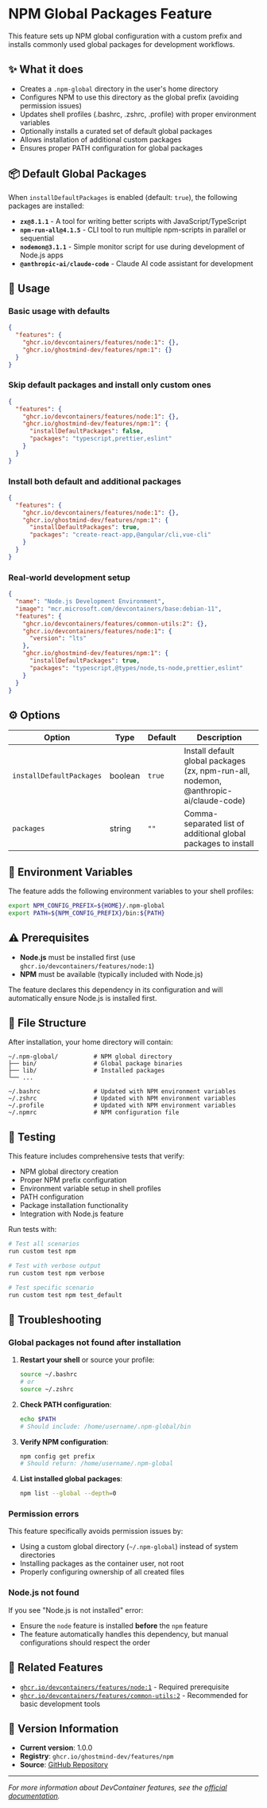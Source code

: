 # NPM Global Packages Feature

This feature sets up NPM global configuration with a custom prefix and installs commonly used global packages for development workflows.

## ✨ What it does

- Creates a `.npm-global` directory in the user's home directory
- Configures NPM to use this directory as the global prefix (avoiding permission issues)
- Updates shell profiles (.bashrc, .zshrc, .profile) with proper environment variables
- Optionally installs a curated set of default global packages
- Allows installation of additional custom packages
- Ensures proper PATH configuration for global packages

## 📦 Default Global Packages

When `installDefaultPackages` is enabled (default: `true`), the following packages are installed:

- **`zx@8.1.1`** - A tool for writing better scripts with JavaScript/TypeScript
- **`npm-run-all@4.1.5`** - CLI tool to run multiple npm-scripts in parallel or sequential
- **`nodemon@3.1.1`** - Simple monitor script for use during development of Node.js apps
- **`@anthropic-ai/claude-code`** - Claude AI code assistant for development

## 📖 Usage

### Basic usage with defaults

```json
{
  "features": {
    "ghcr.io/devcontainers/features/node:1": {},
    "ghcr.io/ghostmind-dev/features/npm:1": {}
  }
}
```

### Skip default packages and install only custom ones

```json
{
  "features": {
    "ghcr.io/devcontainers/features/node:1": {},
    "ghcr.io/ghostmind-dev/features/npm:1": {
      "installDefaultPackages": false,
      "packages": "typescript,prettier,eslint"
    }
  }
}
```

### Install both default and additional packages

```json
{
  "features": {
    "ghcr.io/devcontainers/features/node:1": {},
    "ghcr.io/ghostmind-dev/features/npm:1": {
      "installDefaultPackages": true,
      "packages": "create-react-app,@angular/cli,vue-cli"
    }
  }
}
```

### Real-world development setup

```json
{
  "name": "Node.js Development Environment",
  "image": "mcr.microsoft.com/devcontainers/base:debian-11",
  "features": {
    "ghcr.io/devcontainers/features/common-utils:2": {},
    "ghcr.io/devcontainers/features/node:1": {
      "version": "lts"
    },
    "ghcr.io/ghostmind-dev/features/npm:1": {
      "installDefaultPackages": true,
      "packages": "typescript,@types/node,ts-node,prettier,eslint"
    }
  }
}
```

## ⚙️ Options

| Option                   | Type    | Default | Description                                                                           |
| ------------------------ | ------- | ------- | ------------------------------------------------------------------------------------- |
| `installDefaultPackages` | boolean | `true`  | Install default global packages (zx, npm-run-all, nodemon, @anthropic-ai/claude-code) |
| `packages`               | string  | `""`    | Comma-separated list of additional global packages to install                         |

## 🔧 Environment Variables

The feature adds the following environment variables to your shell profiles:

```bash
export NPM_CONFIG_PREFIX=${HOME}/.npm-global
export PATH=${NPM_CONFIG_PREFIX}/bin:${PATH}
```

## ⚠️ Prerequisites

- **Node.js** must be installed first (use `ghcr.io/devcontainers/features/node:1`)
- **NPM** must be available (typically included with Node.js)

The feature declares this dependency in its configuration and will automatically ensure Node.js is installed first.

## 📁 File Structure

After installation, your home directory will contain:

```
~/.npm-global/          # NPM global directory
├── bin/                # Global package binaries
├── lib/                # Installed packages
└── ...

~/.bashrc               # Updated with NPM environment variables
~/.zshrc                # Updated with NPM environment variables
~/.profile              # Updated with NPM environment variables
~/.npmrc                # NPM configuration file
```

## 🧪 Testing

This feature includes comprehensive tests that verify:

- NPM global directory creation
- Proper NPM prefix configuration
- Environment variable setup in shell profiles
- PATH configuration
- Package installation functionality
- Integration with Node.js feature

Run tests with:

```bash
# Test all scenarios
run custom test npm

# Test with verbose output
run custom test npm verbose

# Test specific scenario
run custom test npm test_default
```

## 🔧 Troubleshooting

### Global packages not found after installation

1. **Restart your shell** or source your profile:

   ```bash
   source ~/.bashrc
   # or
   source ~/.zshrc
   ```

2. **Check PATH configuration**:

   ```bash
   echo $PATH
   # Should include: /home/username/.npm-global/bin
   ```

3. **Verify NPM configuration**:

   ```bash
   npm config get prefix
   # Should return: /home/username/.npm-global
   ```

4. **List installed global packages**:
   ```bash
   npm list --global --depth=0
   ```

### Permission errors

This feature specifically avoids permission issues by:

- Using a custom global directory (`~/.npm-global`) instead of system directories
- Installing packages as the container user, not root
- Properly configuring ownership of all created files

### Node.js not found

If you see "Node.js is not installed" error:

- Ensure the `node` feature is installed **before** the `npm` feature
- The feature automatically handles this dependency, but manual configurations should respect the order

## 🔗 Related Features

- [`ghcr.io/devcontainers/features/node:1`](https://github.com/devcontainers/features/tree/main/src/node) - Required prerequisite
- [`ghcr.io/devcontainers/features/common-utils:2`](https://github.com/devcontainers/features/tree/main/src/common-utils) - Recommended for basic development tools

## 📝 Version Information

- **Current version**: 1.0.0
- **Registry**: `ghcr.io/ghostmind-dev/features/npm`
- **Source**: [GitHub Repository](https://github.com/ghostmind-dev/features)

---

_For more information about DevContainer features, see the [official documentation](https://containers.dev/implementors/features/)._
